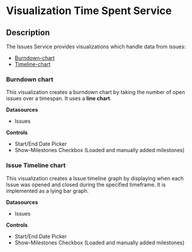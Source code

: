 # Visualization Time Spent Service

## Description

The Issues Service provides visualizations which handle data from issues:

- [Burndown-chart](#burndown-chart)
- [Timeline-chart](#timeline-chart)

### Burndown chart

This visualization creates a burndown chart by taking the number of open issues over a timespan. It
uses a **line chart**.

**Datasources**

- Issues

**Controls**

- Start/End Date Picker
- Show-Milestones Checkbox (Loaded and manually added milestones)


### Issue Timeline chart

This visualization creates a Issue timeline graph by displaying when each Issue was opened and closed 
during the specified timeframe. It is implemented as a lying bar graph.

**Datasources**

- Issues

**Controls**

- Start/End Date Picker
- Show-Milestones Checkbox (Loaded and manually added milestones)


